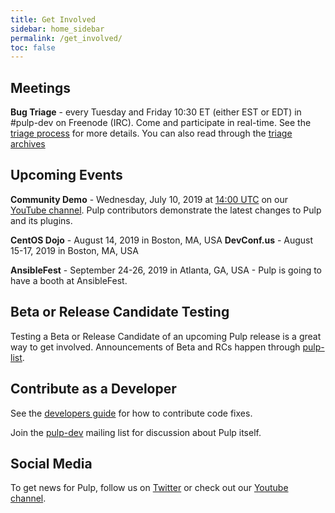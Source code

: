 ```yaml
---
title: Get Involved
sidebar: home_sidebar
permalink: /get_involved/
toc: false
---
```


## Meetings

**Bug Triage** - every Tuesday and Friday 10:30 ET (either EST or EDT) in #pulp-dev on Freenode (IRC). Come and
participate in real-time. See the [triage process](http://docs.pulpproject.org/dev-guide/contributing/bugs.html#triage-process) for
more details. You can also read through the [triage archives](https://pulpadmin.fedorapeople.org/triage/pulp-dev/?C=N;O=D)

## Upcoming Events

**Community Demo** - Wednesday, July 10, 2019 at [14:00 UTC](https://www.worldtimebuddy.com/?qm=1&lid=100,4487042,3078610&h=100&date=2019-7-10&sln=14-15)
on our [YouTube channel](https://www.youtube.com/PulpProject). Pulp contributors demonstrate
the latest changes to Pulp and its plugins. 

**CentOS Dojo** - August 14, 2019 in Boston, MA, USA
**DevConf.us** - August 15-17, 2019 in Boston, MA, USA

**AnsibleFest** - September 24-26, 2019 in Atlanta, GA, USA - Pulp is going to have a booth at AnsibleFest. 

## Beta or Release Candidate Testing

Testing a Beta or Release Candidate of an upcoming Pulp release is a great way to get involved.
Announcements of Beta and RCs happen through
[pulp-list](https://www.redhat.com/mailman/listinfo/pulp-list).

## Contribute as a Developer

See the [developers guide](http://docs.pulpproject.org/dev-guide/contributing/index.html) for how
to contribute code fixes.

Join the [pulp-dev](https://www.redhat.com/mailman/listinfo/pulp-dev) mailing list for discussion about
Pulp itself.

## Social Media

To get news for Pulp, follow us on [Twitter](https://twitter.com/pulpproj) or check out our [Youtube
channel](https://www.youtube.com/PulpProject).
